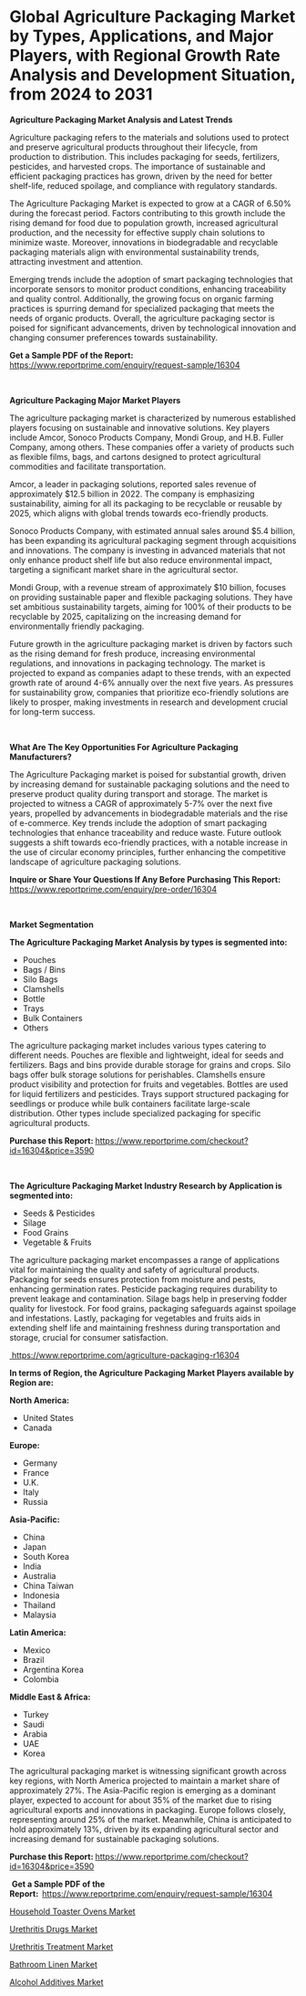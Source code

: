 <p><h1>Global Agriculture Packaging Market by Types, Applications, and Major Players, with Regional Growth Rate Analysis and Development Situation, from 2024 to 2031</h1></p><p><strong>Agriculture Packaging Market Analysis and Latest Trends</strong></p>
<p><p>Agriculture packaging refers to the materials and solutions used to protect and preserve agricultural products throughout their lifecycle, from production to distribution. This includes packaging for seeds, fertilizers, pesticides, and harvested crops. The importance of sustainable and efficient packaging practices has grown, driven by the need for better shelf-life, reduced spoilage, and compliance with regulatory standards.</p><p>The Agriculture Packaging Market is expected to grow at a CAGR of 6.50% during the forecast period. Factors contributing to this growth include the rising demand for food due to population growth, increased agricultural production, and the necessity for effective supply chain solutions to minimize waste. Moreover, innovations in biodegradable and recyclable packaging materials align with environmental sustainability trends, attracting investment and attention.</p><p>Emerging trends include the adoption of smart packaging technologies that incorporate sensors to monitor product conditions, enhancing traceability and quality control. Additionally, the growing focus on organic farming practices is spurring demand for specialized packaging that meets the needs of organic products. Overall, the agriculture packaging sector is poised for significant advancements, driven by technological innovation and changing consumer preferences towards sustainability.</p></p>
<p><strong>Get a Sample PDF of the Report:&nbsp;</strong> <a href="https://www.reportprime.com/enquiry/request-sample/16304?utm_campaign=1138&utm_medium=2&utm_source=Github&utm_content=ia&utm_term=16112024&utm_id=agriculture-packaging">https://www.reportprime.com/enquiry/request-sample/16304</a></p>
<p>&nbsp;</p>
<p><strong>Agriculture Packaging Major Market Players</strong></p>
<p><p>The agriculture packaging market is characterized by numerous established players focusing on sustainable and innovative solutions. Key players include Amcor, Sonoco Products Company, Mondi Group, and H.B. Fuller Company, among others. These companies offer a variety of products such as flexible films, bags, and cartons designed to protect agricultural commodities and facilitate transportation.</p><p>Amcor, a leader in packaging solutions, reported sales revenue of approximately $12.5 billion in 2022. The company is emphasizing sustainability, aiming for all its packaging to be recyclable or reusable by 2025, which aligns with global trends towards eco-friendly products.</p><p>Sonoco Products Company, with estimated annual sales around $5.4 billion, has been expanding its agricultural packaging segment through acquisitions and innovations. The company is investing in advanced materials that not only enhance product shelf life but also reduce environmental impact, targeting a significant market share in the agricultural sector.</p><p>Mondi Group, with a revenue stream of approximately $10 billion, focuses on providing sustainable paper and flexible packaging solutions. They have set ambitious sustainability targets, aiming for 100% of their products to be recyclable by 2025, capitalizing on the increasing demand for environmentally friendly packaging.</p><p>Future growth in the agriculture packaging market is driven by factors such as the rising demand for fresh produce, increasing environmental regulations, and innovations in packaging technology. The market is projected to expand as companies adapt to these trends, with an expected growth rate of around 4-6% annually over the next five years. As pressures for sustainability grow, companies that prioritize eco-friendly solutions are likely to prosper, making investments in research and development crucial for long-term success.</p></p>
<p>&nbsp;</p>
<p><strong>What Are The Key Opportunities For Agriculture Packaging Manufacturers?</strong></p>
<p><p>The Agriculture Packaging market is poised for substantial growth, driven by increasing demand for sustainable packaging solutions and the need to preserve product quality during transport and storage. The market is projected to witness a CAGR of approximately 5-7% over the next five years, propelled by advancements in biodegradable materials and the rise of e-commerce. Key trends include the adoption of smart packaging technologies that enhance traceability and reduce waste. Future outlook suggests a shift towards eco-friendly practices, with a notable increase in the use of circular economy principles, further enhancing the competitive landscape of agriculture packaging solutions.</p></p>
<p><strong>Inquire or Share Your Questions If Any Before Purchasing This Report:</strong> <a href="https://www.reportprime.com/enquiry/pre-order/16304?utm_campaign=1138&utm_medium=2&utm_source=Github&utm_content=ia&utm_term=16112024&utm_id=agriculture-packaging">https://www.reportprime.com/enquiry/pre-order/16304</a></p>
<p>&nbsp;</p>
<p><strong>Market Segmentation</strong></p>
<p><strong>The Agriculture Packaging Market Analysis by types is segmented into:</strong></p>
<p><ul><li>Pouches</li><li>Bags / Bins</li><li>Silo Bags</li><li>Clamshells</li><li>Bottle</li><li>Trays</li><li>Bulk Containers</li><li>Others</li></ul></p>
<p><p>The agriculture packaging market includes various types catering to different needs. Pouches are flexible and lightweight, ideal for seeds and fertilizers. Bags and bins provide durable storage for grains and crops. Silo bags offer bulk storage solutions for perishables. Clamshells ensure product visibility and protection for fruits and vegetables. Bottles are used for liquid fertilizers and pesticides. Trays support structured packaging for seedlings or produce while bulk containers facilitate large-scale distribution. Other types include specialized packaging for specific agricultural products.</p></p>
<p><strong>Purchase this Report:&nbsp;</strong><a href="https://www.reportprime.com/checkout?id=16304&price=3590&utm_campaign=1138&utm_medium=2&utm_source=Github&utm_content=ia&utm_term=16112024&utm_id=agriculture-packaging">https://www.reportprime.com/checkout?id=16304&price=3590</a></p>
<p>&nbsp;</p>
<p><strong>The Agriculture Packaging Market Industry Research by Application is segmented into:</strong></p>
<p><ul><li>Seeds & Pesticides</li><li>Silage</li><li>Food Grains</li><li>Vegetable & Fruits</li></ul></p>
<p><p>The agriculture packaging market encompasses a range of applications vital for maintaining the quality and safety of agricultural products. Packaging for seeds ensures protection from moisture and pests, enhancing germination rates. Pesticide packaging requires durability to prevent leakage and contamination. Silage bags help in preserving fodder quality for livestock. For food grains, packaging safeguards against spoilage and infestations. Lastly, packaging for vegetables and fruits aids in extending shelf life and maintaining freshness during transportation and storage, crucial for consumer satisfaction.</p></p>
<p><a href="https://www.reportprime.com/agriculture-packaging-r16304?utm_campaign=1138&utm_medium=2&utm_source=Github&utm_content=ia&utm_term=16112024&utm_id=agriculture-packaging">&nbsp;https://www.reportprime.com/agriculture-packaging-r16304</a></p>
<p><strong>In terms of Region, the Agriculture Packaging Market Players available by Region are:</strong></p>
<p>
    <p> <strong> North America: </strong>
        <ul>
            <li>United States</li>
            <li>Canada</li>
        </ul>
        </p> 
    <p> <strong> Europe: </strong>
        <ul>
            <li>Germany</li>
            <li>France</li>
            <li>U.K.</li>
            <li>Italy</li>
            <li>Russia</li>
        </ul>
        </p> 
    <p> <strong> Asia-Pacific: </strong>
        <ul>
            <li>China</li>
            <li>Japan</li>
            <li>South Korea</li>
            <li>India</li>
            <li>Australia</li>
            <li>China Taiwan</li>
            <li>Indonesia</li>
            <li>Thailand</li>
            <li>Malaysia</li>
        </ul>
        </p> 
    <p> <strong> Latin America: </strong>
        <ul>
            <li>Mexico</li>
            <li>Brazil</li>
            <li>Argentina Korea</li>
            <li>Colombia</li>
        </ul>
        </p> 
    <p> <strong> Middle East & Africa: </strong>
        <ul>
            <li>Turkey</li>
            <li>Saudi</li>
            <li>Arabia</li>
            <li>UAE</li>
            <li>Korea</li>
        </ul>
    </p>
    </p>
<p><p>The agricultural packaging market is witnessing significant growth across key regions, with North America projected to maintain a market share of approximately 27%. The Asia-Pacific region is emerging as a dominant player, expected to account for about 35% of the market due to rising agricultural exports and innovations in packaging. Europe follows closely, representing around 25% of the market. Meanwhile, China is anticipated to hold approximately 13%, driven by its expanding agricultural sector and increasing demand for sustainable packaging solutions.</p></p>
<p><strong>Purchase this Report: </strong><a href="https://www.reportprime.com/checkout?id=16304&price=3590&utm_campaign=1138&utm_medium=2&utm_source=Github&utm_content=ia&utm_term=16112024&utm_id=agriculture-packaging">https://www.reportprime.com/checkout?id=16304&price=3590</a></p>
<p>&nbsp;<strong>Get a Sample PDF of the Report:&nbsp;&nbsp;</strong><a href="https://www.reportprime.com/enquiry/request-sample/16304?utm_campaign=1138&utm_medium=2&utm_source=Github&utm_content=ia&utm_term=16112024&utm_id=agriculture-packaging">https://www.reportprime.com/enquiry/request-sample/16304</a></p>
<p><strong></strong></p>
<p><p><a href="https://www.linkedin.com/pulse/household-toaster-ovens-market-size-growth-trends-statistics-3brtc?utm_campaign=1138&utm_medium=2&utm_source=Github&utm_content=ia&utm_term=16112024&utm_id=agriculture-packaging">Household Toaster Ovens Market</a></p><p><a href="https://issuu.com/reportprime-2/docs/urethritis-drugs-market-size-2030.p_c9a3261d6b3a26?utm_campaign=1138&utm_medium=2&utm_source=Github&utm_content=ia&utm_term=16112024&utm_id=agriculture-packaging">Urethritis Drugs Market</a></p><p><a href="https://issuu.com/reportprime-2/docs/urethritis-treatment-market-size-20_e50b8eff4d79fd?utm_campaign=1138&utm_medium=2&utm_source=Github&utm_content=ia&utm_term=16112024&utm_id=agriculture-packaging">Urethritis Treatment Market</a></p><p><a href="https://www.linkedin.com/pulse/bathroom-linen-market-share-analysis-growth-trends-forecasts-iut6c?utm_campaign=1138&utm_medium=2&utm_source=Github&utm_content=ia&utm_term=16112024&utm_id=agriculture-packaging">Bathroom Linen Market</a></p><p><a href="https://www.linkedin.com/pulse/alcohol-additives-market-size-share-analysis-growth-trends-zaqme?utm_campaign=1138&utm_medium=2&utm_source=Github&utm_content=ia&utm_term=16112024&utm_id=agriculture-packaging">Alcohol Additives Market</a></p></p>